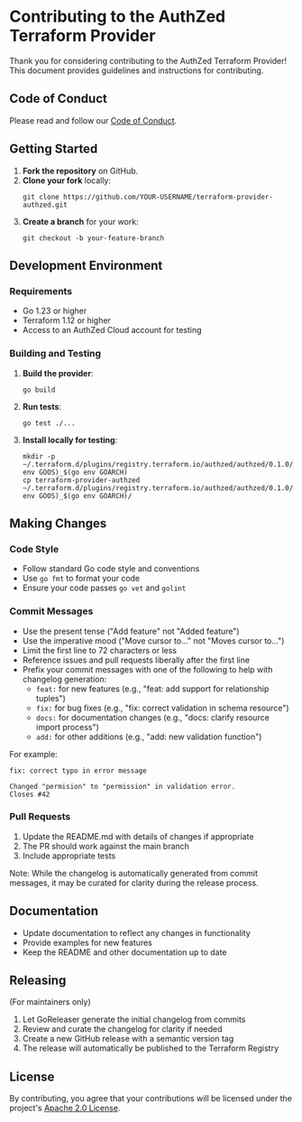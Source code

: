 # Contributing to the AuthZed Terraform Provider

Thank you for considering contributing to the AuthZed Terraform Provider! This document provides guidelines and instructions for contributing.

## Code of Conduct

Please read and follow our [Code of Conduct](CODE_OF_CONDUCT.md).

## Getting Started

1. **Fork the repository** on GitHub.
2. **Clone your fork** locally:
   ```
   git clone https://github.com/YOUR-USERNAME/terraform-provider-authzed.git
   ```
3. **Create a branch** for your work:
   ```
   git checkout -b your-feature-branch
   ```

## Development Environment

### Requirements

- Go 1.23 or higher
- Terraform 1.12 or higher
- Access to an AuthZed Cloud account for testing

### Building and Testing

1. **Build the provider**:
   ```
   go build
   ```

2. **Run tests**:
   ```
   go test ./...
   ```

3. **Install locally for testing**:
   ```
   mkdir -p ~/.terraform.d/plugins/registry.terraform.io/authzed/authzed/0.1.0/$(go env GOOS)_$(go env GOARCH)
   cp terraform-provider-authzed ~/.terraform.d/plugins/registry.terraform.io/authzed/authzed/0.1.0/$(go env GOOS)_$(go env GOARCH)/
   ```

## Making Changes

### Code Style

- Follow standard Go code style and conventions
- Use `go fmt` to format your code
- Ensure your code passes `go vet` and `golint`

### Commit Messages

- Use the present tense ("Add feature" not "Added feature")
- Use the imperative mood ("Move cursor to..." not "Moves cursor to...")
- Limit the first line to 72 characters or less
- Reference issues and pull requests liberally after the first line
- Prefix your commit messages with one of the following to help with changelog generation:
  - `feat:` for new features (e.g., "feat: add support for relationship tuples")
  - `fix:` for bug fixes (e.g., "fix: correct validation in schema resource")
  - `docs:` for documentation changes (e.g., "docs: clarify resource import process")
  - `add:` for other additions (e.g., "add: new validation function")

For example:
```
fix: correct typo in error message

Changed "permision" to "permission" in validation error.
Closes #42
```

### Pull Requests

1. Update the README.md with details of changes if appropriate
2. The PR should work against the main branch
3. Include appropriate tests

Note: While the changelog is automatically generated from commit messages, it may be curated for clarity during the release process.

## Documentation

- Update documentation to reflect any changes in functionality
- Provide examples for new features
- Keep the README and other documentation up to date

## Releasing

(For maintainers only)

1. Let GoReleaser generate the initial changelog from commits
2. Review and curate the changelog for clarity if needed
3. Create a new GitHub release with a semantic version tag
4. The release will automatically be published to the Terraform Registry

## License

By contributing, you agree that your contributions will be licensed under the project's [Apache 2.0 License](LICENSE). 